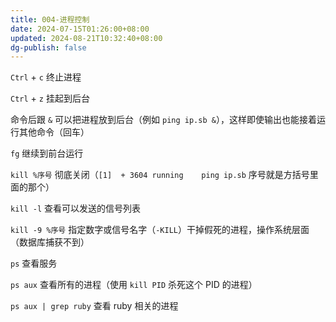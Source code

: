 ```yaml
---
title: 004-进程控制
date: 2024-07-15T01:26:00+08:00
updated: 2024-08-21T10:32:40+08:00
dg-publish: false
---
```


`Ctrl` + `c` 终止进程

`Ctrl` + `z` 挂起到后台

命令后跟 `&` 可以把进程放到后台（例如 `ping ip.sb &`），这样即使输出也能接着运行其他命令（回车）

`fg` 继续到前台运行

`kill %序号` 彻底关闭（`[1]  + 3604 running    ping ip.sb` 序号就是方括号里面的那个）

`kill -l` 查看可以发送的信号列表

`kill -9 %序号` 指定数字或信号名字（`-KILL`）干掉假死的进程，操作系统层面（数据库捕获不到）

`ps` 查看服务

`ps aux` 查看所有的进程（使用 `kill PID` 杀死这个 PID 的进程）

`ps aux | grep ruby` 查看 ruby 相关的进程
